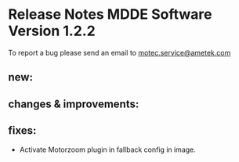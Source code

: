 Release Notes MDDE Software Version 1.2.2
=========================================

To report a bug please send an email to motec.service@ametek.com

new: 
----
    
changes & improvements: 
-----------------------

fixes: 
------    
- Activate Motorzoom plugin in fallback config in image.